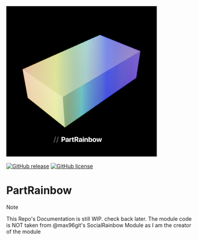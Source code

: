 <img src="assets/PartRainbowLogo.png" width="400" height="400">

[![GitHub release](https://img.shields.io/github/v/release/gamma-sigma-beep/PartRainbow?logo=roblox)](https://github.com/max96git/SocialRainbow/releases)
[![GitHub license](https://img.shields.io/github/license/gamma-sigma-beep/PartRainbow?logo=apache)](LICENSE.txt)
# PartRainbow

> [!NOTE]
> This Repo's Documentation is still WIP. check back later.
> The module code is NOT taken from @max96git's SocialRainbow Module as I am the creator of the module
